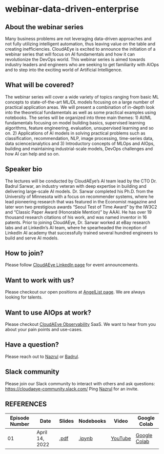 # webinar-data-driven-enterprise

## About the webinar series
Many business problems are not leveraging data-driven approaches and not fully utilizing intelligent automation, thus leaving value on the table and creating inefficiencies. CloudAEye is excited to announce the initiation of a webinar series that will focus on AI fundamentals and how it can revolutionize the DevOps world. This webinar series is aimed towards industry leaders and engineers who are seeking to get familiarity with AIOps and to step into the exciting world of Artificial Intelligence.

## What will be covered?
The webinar series will cover a wide variety of topics ranging from basic ML concepts to state-of-the-art ML/DL models focusing on a large number of practical application areas. We will present a combination of in-depth look into the theoretical fundamentals as well as some practical examples using notebooks. The series will be organized into three main themes: 1) AI/ML fundamentals focusing on model building basics, supervised learning algorithms, feature engineering, evaluation, unsupervised learning and so on. 2) Applications of AI models in solving practical problems such as classification, recommendation, NLP, image processing, time-series data, data science/analytics and 3) Introductory concepts of MLOps and AIOps, building and maintaining industrial-scale models, DevOps challenges and how AI can help and so on.

## Speaker bio
The lectures will be conducted by CloudAEye’s AI team lead by the CTO Dr. Badrul Sarwar, an industry veteran with deep expertise in building and delivering large-scale AI models. Dr. Sarwar completed his Ph.D. from the University of Minnesota with a focus on recommender systems, where he lead pioneering research that was featured in the Economist magazine and later won two prestigious awards “Seoul Test of Time Award” by the IW3C2 and “Classic Paper Award (Honorable Mention)” by AAAI. He has over 19 thousand research citations of his work, and was named inventor in 16 patents. Prior to joining CloudAEye, Dr. Sarwar worked at eBay research labs and at LinkedIn’s AI team, where he spearheaded the inception of LinkedIn AI academy that successfully trained several hundred engineers to build and serve AI models.

## How to join? 
Please follow [CloudAEye LinkedIn page](https://www.linkedin.com/company/cloudaeye/) for event announcements. 

## Want to work with us? 
Please checkout our open positions at [AngelList page](https://angel.co/company/cloudaeye). We are always looking for talents. 

## Want to use AIOps at work? 
Please checkout [CloudAEye Observability](https://www.cloudaeye.com/) SaaS. We want to hear from you about your pain points and use-cases.  

## Have a question? 
Please reach out to [Nazrul](https://www.linkedin.com/in/nazislam/) or [Badrul](https://www.linkedin.com/in/bmsarwar/). 

## Slack community 
Please join our Slack community to interact with others and ask questions: https://cloudaeye-community.slack.com/ Ping [Nazrul](https://www.linkedin.com/in/nazislam/) for an invite. 

## REFERENCES
| Episode Number | Date | Slides | Nodebooks | Video | Google Colab | 
|----------------|------|--------|-----------|-------|--------------|
| 01 | April 14, 2022 | [.pdf](https://github.com/CloudAEye/webinar-data-driven-enterprise/blob/main/episode-1/slides/ep01.pdf) | [.ipynb](https://github.com/CloudAEye/webinar-data-driven-enterprise/blob/main/episode-1/notebooks/ep01.ipynb) | [YouTube](https://www.youtube.com/watch?v=0V57MHUB5TU) | [Google Colab](https://colab.research.google.com/drive/15xzHZU9G2eiJIyhabFqPFIvAAWki68l1#scrollTo=LdRDuRlvnD7w)

